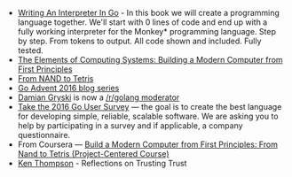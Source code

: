 - [Writing An Interpreter In Go](https://interpreterbook.com/) - In this book we will create a programming language together. We'll start with 0 lines of code and end up with a fully working interpreter for the Monkey* programming language. Step by step. From tokens to output. All code shown and included. Fully tested.
- [The Elements of Computing Systems: Building a Modern Computer from First Principles ](https://www.amazon.com/Elements-Computing-Systems-Building-Principles/dp/0262640686/)
- [From NAND to Tetris](http://www.nand2tetris.org/)
- [Go Advent 2016 blog series](https://blog.gopheracademy.com/series/advent-2016/)
- [Damian Gryski](https://github.com/dgryski) is now a [/r/golang moderator](https://www.reddit.com/r/golang/comments/5hx5ba/hello_gophers/)
- [Take the 2016 Go User Survey](https://blog.golang.org/survey2016) — the goal is to create the best language for developing simple, reliable, scalable software. We are asking you to help by participating in a survey and if applicable, a company questionnaire.
- From Coursera — [Build a Modern Computer from First Principles: From Nand to Tetris (Project-Centered Course)](https://www.coursera.org/learn/build-a-computer)
- [Ken Thompson](https://users.ece.cmu.edu/~ganger/712.fall02/papers/p761-thompson.pdf) - Reflections on Trusting Trust